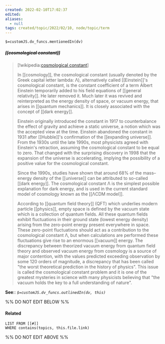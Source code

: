```yaml
---
created: 2022-02-10T17:02:37 
edited: 
aliases:
  - null
tags: created/topic/2022/02/10, node/topic/term
---
```

`$=customJS.dv_funcs.mentionedIn(dv)`

##### <s class="topic-title">[[cosmological constant]]</s>

> [!wikipedia:[cosmological constant](https://en.wikipedia.org/wiki/Cosmological%20constant)]
> 
> In [[cosmology]], the cosmological constant (usually denoted by the Greek capital letter lambda: Λ), alternatively called [[Einstein]]'s cosmological constant, is the constant coefficient of a term Albert Einstein temporarily added to his field equations of [[general relativity]].  He later removed it.  Much later it was revived and reinterpreted as the energy density of space, or vacuum energy, that arises in [[quantum mechanics]]. It is closely associated with the concept of [[dark energy]]. 
> 
> Einstein originally introduced the constant in 1917 to counterbalance the effect of gravity and achieve a static universe, a notion which was the accepted view at the time. Einstein abandoned the constant in 1931 after [[Hubble]]'s confirmation of the [[expanding universe]]. From the 1930s until the late 1990s, most physicists agreed with Einstein's retraction, assuming the cosmological constant to be equal to zero. That changed with the surprising discovery in 1998 that the expansion of the universe is accelerating, implying the possibility of a positive value for the cosmological constant. 
> 
> Since the 1990s, studies have shown that around 68% of the mass–energy density of the [[universe]] can be attributed to so-called [[dark energy]]. The cosmological constant Λ is the simplest possible explanation for dark energy, and is used in the current standard model of cosmology known as the [[ΛCDM model]].
> 
> According to [[quantum field theory]] (QFT) which underlies modern particle [[physics]], empty space is defined by the vacuum state which is a collection of quantum fields. All these quantum fields exhibit fluctuations in their ground state (lowest energy density) arising from the zero-point energy present everywhere in space. These zero-point fluctuations should act as a contribution to the cosmological constant Λ, but when calculations are performed these fluctuations give rise to an enormous [[vacuum]] energy. The discrepancy between theorized vacuum energy from quantum field theory and observed vacuum energy from cosmology is a source of major contention, with the values predicted exceeding observation by some 120 orders of magnitude, a discrepancy that has been called "the worst theoretical prediction in the history of physics". This issue is called the cosmological constant problem and it is one of the greatest mysteries in science with many physicists believing that "the vacuum holds the key to a full understanding of nature".

**See**::
*`$=customJS.dv_funcs.outlinedIn(dv, this)`*

%% DO NOT EDIT BELOW %%

#### Related 

```dataview
LIST FROM [[#]]
WHERE contains(topics, this.file.link)
```
%% DO NOT EDIT ABOVE %%
